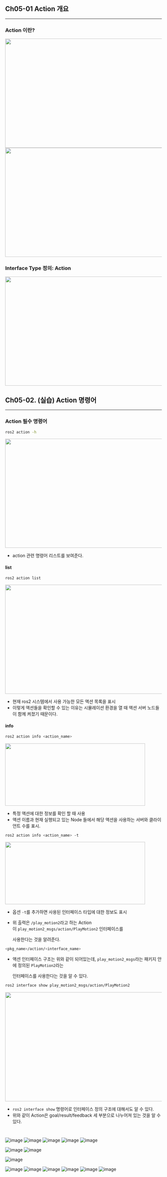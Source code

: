 ## Ch05-01 Action 개요 
---

 ### Action 이란? 

  <div align="left">
    <img src="https://github.com/user-attachments/assets/cf19f3a7-7e81-4372-8b1f-fa54c21a3195" height="350" width="700">
  </div>
  
  <div align="left">
    <img src="https://github.com/user-attachments/assets/820b47d5-6aa1-49df-b8a3-04ab97b06749" height="350" width="700">
  </div>

 ### Interface Type 정의: Action 

 <div align="left">
    <img src="https://github.com/user-attachments/assets/4ba13f61-cd99-4b07-9c50-4ab850104399" height="350" width="700">
  </div>

 ## Ch05-02. (실습) Action 명령어
 ---

  ### Action 필수 명령어 
  
   ```bash
   ros2 action -h
   ```
   <div align="left">
     <img src="https://github.com/user-attachments/assets/89152670-972d-493b-b8d7-d283d0af3f6a" height="350" width="700">
   </div>
  
   - action 관련 명령어 리스트를 보여준다. 

    
   #### list 
   
   ```bash
   ros2 action list
   ```
   <div align="left">
     <img src="https://github.com/user-attachments/assets/07706b81-1d36-4fcc-908d-6cbce382fdd0" height="350" width="700">
   </div>

   - 현재 ros2 시스템에서 사용 가능한 모든 액션 목록을 표시
   - 이렇게 액션들을 확인할 수 있는 이유는 시뮬레이션 환경을 열 때 액션 서버 노드들이 함께 켜졌기 때문이다.

   #### info 
   
   ```bash
   ros2 action info <action_name>
   ```
   <div align="left">
     <img src="https://github.com/user-attachments/assets/2c71590d-e78f-4ab7-a5ad-a8758a61ed77" height="200" width="450">
   </div>

   - 특정 액션에 대한 정보를 확인 할 때 사용
   - 액션 이름과 현재 실행되고 있는 Node 들에서 해당 액션을 사용하는 서버와 클라이언트 수를 표시.
   

   ```bash
   ros2 action info <action_name> -t
   ```
   <div align="left">
     <img src="https://github.com/user-attachments/assets/d3f7e619-2ec1-4a7d-9d8e-594182c1acbb" height="200" width="450">
   </div> 

   - 옵션 `-t`를 추가하면 사용된 인터페이스 타입에 대한 정보도 표시
   - 위 출력은 `/play_motion2`라고 하는 Action이 `play_motion2_msgs/action/PlayMotion2` 인터페이스를

     사용한다는 것을 알려준다.

   ```bash
   <pkg_name>/action/<interface_name>
   ```

   - 액션 인터페이스 구조는 위와 같이 되어있는데, `play_motion2_msgs`라는 패키지 안에 정의된 `PlayMotion2`라는

     인터페이스를 사용한다는 것을 알 수 있다. 

   ```bash
   ros2 interface show play_motion2_msgs/action/PlayMotion2
   ```
   <div align="left">
     <img src="https://github.com/user-attachments/assets/6ec923db-3b33-4467-80df-f2415a52b37d" height="350" width="550">
   </div> 

   - `ros2 interface show` 명령어로 인터페이스 정의 구조에 대해서도 알 수 있다.
   - 위와 같이 Action은 goal/result/feedback 세 부분으로 나누어져 있는 것을 알 수 있다. 

   ```bash
   ```

   ```bash
   ```

 






























  ![image]()
  ![image]()
  ![image]()
  ![image]()
  ![image]()

  
  ![image](https://github.com/user-attachments/assets/a65bfacf-4198-46bf-b07e-1497b47d35fb)
  ![image](https://github.com/user-attachments/assets/80423d78-2b9b-42b2-ad33-328bcf42b23d)
  
  ![image](https://github.com/user-attachments/assets/048e8f1c-1057-47f3-9d7b-0f89b8cce63e)

 ![image](https://github.com/user-attachments/assets/68692dbd-f5df-4c53-a8b4-48129fae3ed3)
![image](https://github.com/user-attachments/assets/d0132132-a1b2-4b4c-baa3-cc87ec0f831a)
![image](https://github.com/user-attachments/assets/ffc453f8-e079-4471-b83b-a899a6595039)
![image](https://github.com/user-attachments/assets/d0b18b31-0d2c-46f5-9263-27afe9959891)
![image](https://github.com/user-attachments/assets/107a83a6-1810-4639-b9a2-6f8648439cfc)
![image](https://github.com/user-attachments/assets/77acdfa0-179e-40db-b501-a42d81570368)


